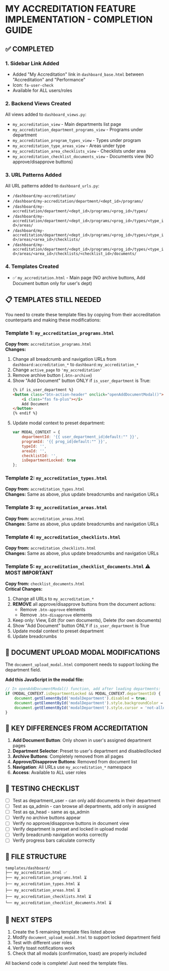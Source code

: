 # MY ACCREDITATION FEATURE IMPLEMENTATION - COMPLETION GUIDE

## ✅ COMPLETED

### 1. Sidebar Link Added
- Added "My Accreditation" link in `dashboard_base.html` between "Accreditation" and "Performance"
- Icon: `fa-user-check`
- Available for ALL users/roles

### 2. Backend Views Created
All views added to `dashboard_views.py`:
- `my_accreditation_view` - Main departments list page
- `my_accreditation_department_programs_view` - Programs under department
- `my_accreditation_program_types_view` - Types under program  
- `my_accreditation_type_areas_view` - Areas under type
- `my_accreditation_area_checklists_view` - Checklists under area
- `my_accreditation_checklist_documents_view` - Documents view (NO approve/disapprove buttons)

### 3. URL Patterns Added
All URL patterns added to `dashboard_urls.py`:
- `/dashboard/my-accreditation/`
- `/dashboard/my-accreditation/department/<dept_id>/programs/`
- `/dashboard/my-accreditation/department/<dept_id>/programs/<prog_id>/types/`
- `/dashboard/my-accreditation/department/<dept_id>/programs/<prog_id>/types/<type_id>/areas/`
- `/dashboard/my-accreditation/department/<dept_id>/programs/<prog_id>/types/<type_id>/areas/<area_id>/checklists/`
- `/dashboard/my-accreditation/department/<dept_id>/programs/<prog_id>/types/<type_id>/areas/<area_id>/checklists/<checklist_id>/documents/`

### 4. Templates Created
- ✅ `my_accreditation.html` - Main page (NO archive buttons, Add Document button only for user's dept)

## 📋 TEMPLATES STILL NEEDED

You need to create these template files by copying from their accreditation counterparts and making these modifications:

### Template 1: `my_accreditation_programs.html`
**Copy from:** `accreditation_programs.html`  
**Changes:**
1. Change all breadcrumb and navigation URLs from `dashboard:accreditation_*` to `dashboard:my_accreditation_*`
2. Change `active_page` to `'my_accreditation'`
3. Remove archive button (`.btn-archive`)
4. Show "Add Document" button ONLY if `is_user_department` is True:
   ```html
   {% if is_user_department %}
   <button class="btn-action-header" onclick="openAddDocumentModal()">
       <i class="fas fa-plus"></i>
       Add Document
   </button>
   {% endif %}
   ```
5. Update modal context to preset department:
   ```javascript
   var MODAL_CONTEXT = {
       departmentId: '{{ user_department_id|default:"" }}',
       programId: '{{ prog_id|default:"" }}',
       typeId: '',
       areaId: '',
       checklistId: '',
       isDepartmentLocked: true
   };
   ```

### Template 2: `my_accreditation_types.html`
**Copy from:** `accreditation_types.html`  
**Changes:** Same as above, plus update breadcrumbs and navigation URLs

### Template 3: `my_accreditation_areas.html`
**Copy from:** `accreditation_areas.html`  
**Changes:** Same as above, plus update breadcrumbs and navigation URLs

### Template 4: `my_accreditation_checklists.html`
**Copy from:** `accreditation_checklists.html`  
**Changes:** Same as above, plus update breadcrumbs and navigation URLs

### Template 5: `my_accreditation_checklist_documents.html` ⚠️ MOST IMPORTANT
**Copy from:** `checklist_documents.html`  
**Critical Changes:**
1. Change all URLs to `my_accreditation_*`
2. **REMOVE** all approve/disapprove buttons from the document actions:
   - Remove `.btn-approve` elements
   - Remove `.btn-disapprove` elements  
3. Keep only: View, Edit (for own documents), Delete (for own documents)
4. Show "Add Document" button ONLY if `is_user_department` is True
5. Update modal context to preset department
6. Update breadcrumbs

## 🔧 DOCUMENT UPLOAD MODAL MODIFICATIONS

The `document_upload_modal.html` component needs to support locking the department field.

**Add this JavaScript in the modal file:**

```javascript
// In openAddDocumentModal() function, add after loading departments:
if (MODAL_CONTEXT.isDepartmentLocked && MODAL_CONTEXT.departmentId) {
    document.getElementById('modalDepartment').disabled = true;
    document.getElementById('modalDepartment').style.backgroundColor = '#e9ecef';
    document.getElementById('modalDepartment').style.cursor = 'not-allowed';
}
```

## 📝 KEY DIFFERENCES FROM ACCREDITATION

1. **Add Document Button**: Only shown in user's assigned department pages
2. **Department Selector**: Preset to user's department and disabled/locked
3. **Archive Buttons**: Completely removed from all pages
4. **Approve/Disapprove Buttons**: Removed from document list
5. **Navigation**: All URLs use `my_accreditation_*` namespace
6. **Access**: Available to ALL user roles

## 🧪 TESTING CHECKLIST

- [ ] Test as department_user - can only add documents in their department
- [ ] Test as qa_admin - can browse all departments, add only in assigned
- [ ] Test as qa_head - same as qa_admin
- [ ] Verify no archive buttons appear
- [ ] Verify no approve/disapprove buttons in document view
- [ ] Verify department is preset and locked in upload modal
- [ ] Verify breadcrumb navigation works correctly
- [ ] Verify progress bars calculate correctly

## 📁 FILE STRUCTURE

```
templates/dashboard/
├── my_accreditation.html ✅
├── my_accreditation_programs.html ⏳
├── my_accreditation_types.html ⏳
├── my_accreditation_areas.html ⏳
├── my_accreditation_checklists.html ⏳
└── my_accreditation_checklist_documents.html ⏳
```

## 🚀 NEXT STEPS

1. Create the 5 remaining template files listed above
2. Modify `document_upload_modal.html` to support locked department field
3. Test with different user roles
4. Verify toast notifications work
5. Check that all modals (confirmation, toast) are properly included

All backend code is complete! Just need the template files.
